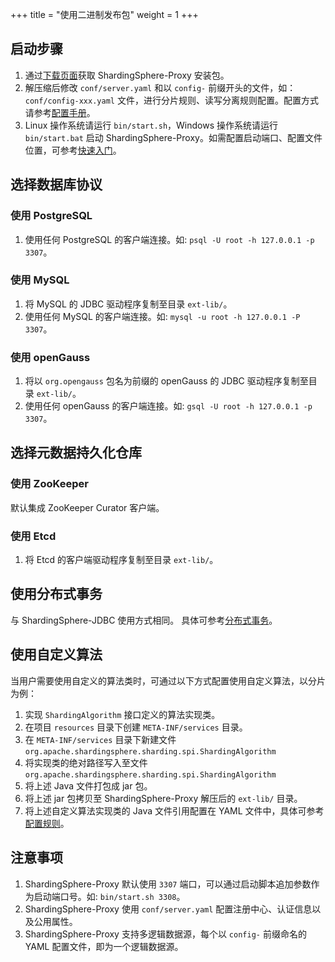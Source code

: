 +++
title = "使用二进制发布包"
weight = 1
+++

## 启动步骤

1. 通过[下载页面](https://shardingsphere.apache.org/document/current/cn/downloads/)获取 ShardingSphere-Proxy 安装包。
2. 解压缩后修改 `conf/server.yaml` 和以 `config-` 前缀开头的文件，如：`conf/config-xxx.yaml` 文件，进行分片规则、读写分离规则配置。配置方式请参考[配置手册](/cn/user-manual/shardingsphere-proxy/yaml-config/)。
3. Linux 操作系统请运行 `bin/start.sh`，Windows 操作系统请运行 `bin/start.bat` 启动 ShardingSphere-Proxy。如需配置启动端口、配置文件位置，可参考[快速入门](/cn/quick-start/shardingsphere-proxy-quick-start/)。

## 选择数据库协议

### 使用 PostgreSQL

1. 使用任何 PostgreSQL 的客户端连接。如: `psql -U root -h 127.0.0.1 -p 3307`。

### 使用 MySQL

1. 将 MySQL 的 JDBC 驱动程序复制至目录 `ext-lib/`。
2. 使用任何 MySQL 的客户端连接。如: `mysql -u root -h 127.0.0.1 -P 3307`。

### 使用 openGauss

1. 将以 `org.opengauss` 包名为前缀的 openGauss 的 JDBC 驱动程序复制至目录 `ext-lib/`。
2. 使用任何 openGauss 的客户端连接。如: `gsql -U root -h 127.0.0.1 -p 3307`。

## 选择元数据持久化仓库

### 使用 ZooKeeper

默认集成 ZooKeeper Curator 客户端。

### 使用 Etcd

1. 将 Etcd 的客户端驱动程序复制至目录 `ext-lib/`。

## 使用分布式事务

与 ShardingSphere-JDBC 使用方式相同。
具体可参考[分布式事务](/cn/user-manual/shardingsphere-jdbc/special-api/transaction/)。

## 使用自定义算法

当用户需要使用自定义的算法类时，可通过以下方式配置使用自定义算法，以分片为例：

1. 实现 `ShardingAlgorithm` 接口定义的算法实现类。
2. 在项目 `resources` 目录下创建 `META-INF/services` 目录。
3. 在 `META-INF/services` 目录下新建文件 `org.apache.shardingsphere.sharding.spi.ShardingAlgorithm`
4. 将实现类的绝对路径写入至文件 `org.apache.shardingsphere.sharding.spi.ShardingAlgorithm`
5. 将上述 Java 文件打包成 jar 包。
6. 将上述 jar 包拷贝至 ShardingSphere-Proxy 解压后的 `ext-lib/` 目录。
7. 将上述自定义算法实现类的 Java 文件引用配置在 YAML 文件中，具体可参考[配置规则](/cn/user-manual/shardingsphere-proxy/yaml-config/)。

## 注意事项

1. ShardingSphere-Proxy 默认使用 `3307` 端口，可以通过启动脚本追加参数作为启动端口号。如: `bin/start.sh 3308`。
2. ShardingSphere-Proxy 使用 `conf/server.yaml` 配置注册中心、认证信息以及公用属性。
3. ShardingSphere-Proxy 支持多逻辑数据源，每个以 `config-` 前缀命名的 YAML 配置文件，即为一个逻辑数据源。
